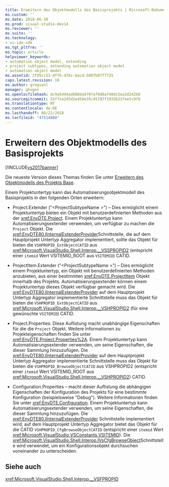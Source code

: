 ```yaml
---
title: Erweitern des Objektmodells des Basisprojekts | Microsoft-Dokumentation
ms.custom: ''
ms.date: 2018-06-30
ms.prod: visual-studio-dev14
ms.reviewer: ''
ms.suite: ''
ms.technology:
- vs-ide-sdk
ms.tgt_pltfrm: ''
ms.topic: article
helpviewer_keywords:
- automation object model, extending
- project subtypes, extending automation object model
- automation object model
ms.assetid: 2f95cc53-dff6-476c-bacd-500fb0ff7725
caps.latest.revision: 18
ms.author: gregvanl
manager: ghogen
ms.openlocfilehash: dc9a5494ad888da9707af0d8af40dc5ea3d242b0
ms.sourcegitcommit: 55f7ce2d5d2e458e35c45787f1935b237ee5c9f8
ms.translationtype: MT
ms.contentlocale: de-DE
ms.lasthandoff: 08/22/2018
ms.locfileid: "47514880"
---
```

# <a name="extending-the-object-model-of-the-base-project"></a>Erweitern des Objektmodells des Basisprojekts
[!INCLUDE[vs2017banner](../../includes/vs2017banner.md)]

Die neueste Version dieses Themas finden Sie unter [Erweitern des Objektmodells des Projekts Base](https://docs.microsoft.com/visualstudio/extensibility/internals/extending-the-object-model-of-the-base-project).  
  
Einem Projektuntertyp kann das Automatisierungsobjektmodell des Basisprojekts in den folgenden Orten erweitern:  
  
-   Project.Extender ("\<ProjectSubtypeName >") – Dies ermöglicht einem Projektuntertyp bieten ein Objekt mit benutzerdefinierten Methoden aus der <xref:EnvDTE.Project>. Einem Projektuntertyp kann Automatisierungsextender verwenden, um verfügbar zu machen die `Project` Objekt. Die <xref:EnvDTE80.IInternalExtenderProvider>Schnittstelle, die auf dem Hauptprojekt Untertyp Aggregator implementiert, sollte das Objekt für bieten die `VSHPROPID_ExtObjectCATID` aus <xref:Microsoft.VisualStudio.Shell.Interop.__VSSPROPID2> (entspricht einer `itemid` Wert VSITEMID_ROOT aus `VSITEMID`) CATID.  
  
-   ProjectItem.Extender ("\<ProjectSubtypeName >") – Dies ermöglicht einem Projektuntertyp, ein Objekt mit benutzerdefinierten Methoden anzubieten, aus einer bestimmten <xref:EnvDTE.ProjectItem> Objekt innerhalb des Projekts. Automatisierungsextender können einem Projektuntertyp dieses Objekt verfügbar gemacht wird. Die <xref:EnvDTE80.IInternalExtenderProvider> auf dem Hauptprojekt Untertyp Aggregator implementierte Schnittstelle muss das Objekt für bieten die `VSHPROPID_ExtObjectCATID` aus <xref:Microsoft.VisualStudio.Shell.Interop.__VSHPROPID2> (für eine gewünschte `VSITEMID`) CATID.  
  
-   Project.Properties: Diese Auflistung macht unabhängige Eigenschaften für die die `Project` Objekt. Weitere Informationen zu Projekteigenschaften finden Sie unter <xref:EnvDTE.Project.Properties%2A>. Einem Projektuntertyp kann Automatisierungsextender verwenden, um seine Eigenschaften, die dieser Sammlung hinzuzufügen. Die <xref:EnvDTE80.IInternalExtenderProvider> auf dem Hauptprojekt Untertyp Aggregator implementierte Schnittstelle muss das Objekt für bieten die `VSHPROPID_BrowseObjectCATID` aus VSHPROPID2 (entspricht einer `itemid` Wert VSITEMID_ROOT aus <xref:Microsoft.VisualStudio.Shell.Interop.__VSHPROPID2>) CATID.  
  
-   Configuration.Properties – macht dieser Auflistung die abhängigen Eigenschaften der Konfiguration des Projekts für eine bestimmte Konfiguration (beispielsweise "Debug"). Weitere Informationen finden Sie unter <xref:EnvDTE.Configuration>. Einem Projektuntertyp kann Automatisierungsextender verwenden, um seine Eigenschaften, die dieser Sammlung hinzuzufügen. Die <xref:EnvDTE80.IInternalExtenderProvider> Schnittstelle implementiert wird, auf dem Hauptprojekt Untertyp Aggregator bietet das Objekt für die CATID `VSHPROPID_CfgBrowseObjectCATID` (entspricht einer `itemid` Wert <xref:Microsoft.VisualStudio.VSConstants.VSITEMID>). Die <xref:Microsoft.VisualStudio.Shell.Interop.IVsCfgBrowseObject>Schnittstelle wird verwendet, um ein Konfigurationsobjekt durchsuchen voneinander zu unterscheiden.  
  
## <a name="see-also"></a>Siehe auch  
 <xref:Microsoft.VisualStudio.Shell.Interop.__VSFPROPID>


